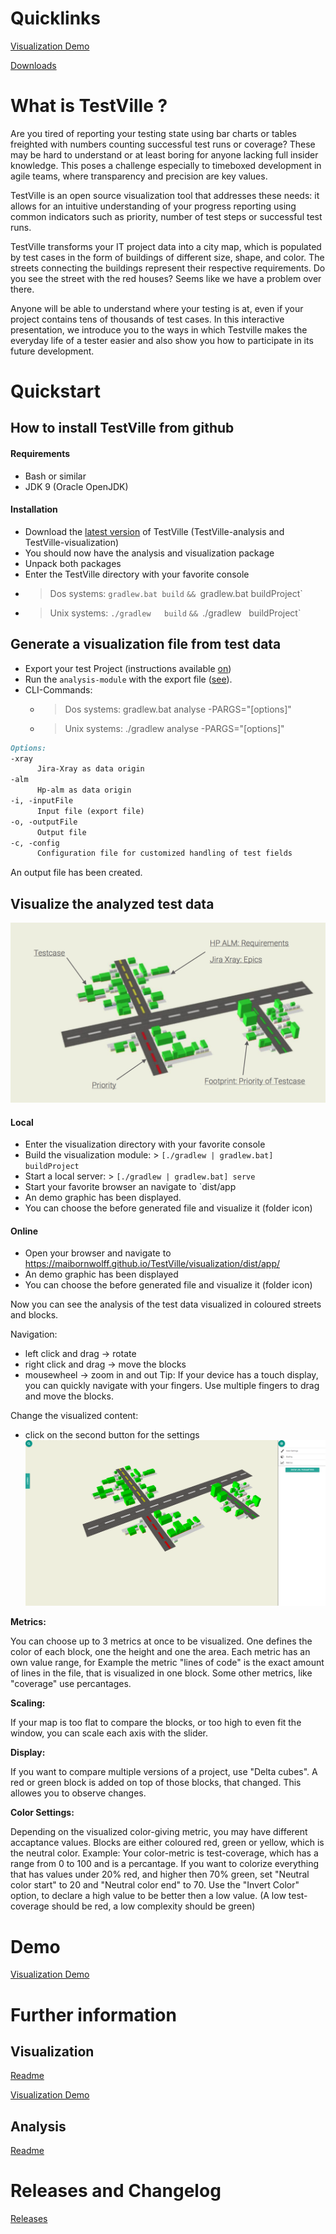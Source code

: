 # Quicklinks

[Visualization Demo](visualization/dist/app/)

[Downloads](https://github.com/MaibornWolff/TestVille/releases)

# What is TestVille ?

Are you tired of reporting your testing state using bar charts or tables freighted with numbers counting successful test runs or coverage? These may be hard to understand or at least boring for anyone lacking full insider knowledge. This poses a challenge especially to timeboxed development in agile teams, where transparency and precision are key values.

TestVille is an open source visualization tool that addresses these needs: it allows for an intuitive understanding of your progress reporting using common indicators such as priority, number of test steps or successful test runs.

TestVille transforms your IT project data into a city map, which is populated by test cases in the form of buildings of different size, shape, and color. The streets connecting the buildings represent their respective requirements. Do you see the street with the red houses? Seems like we have a problem over there.

Anyone will be able to understand where your testing is at, even if your project contains tens of thousands of test cases. In this interactive presentation, we introduce you to the ways in which Testville makes the everyday life of a tester easier and also show you how to participate in its future development.

# Quickstart

## How to install TestVille from github

#### Requirements
* Bash or similar
* JDK 9 (Oracle OpenJDK)

#### Installation
- Download the [latest version](https://github.com/MaibornWolff/TestVille/releases/latest) of TestVille (TestVille-analysis and TestVille-visualization)
- You should now have the analysis and visualization package 
- Unpack both packages
- Enter the TestVille directory with your favorite console
- > Dos  systems: `gradlew.bat build` `&& `gradlew.bat buildProject`
- > Unix systems: `./gradlew   build` `&& `./gradlew   buildProject`

## Generate a visualization file from test data

* Export your test Project (instructions available [on](https://github.com/MaibornWolff/TestVille/tree/master/analysis/readme.md))
* Run the `analysis-module` with the export file ([see](https://github.com/MaibornWolff/TestVille/tree/master/analysis/readme.md)).
* CLI-Commands:
  - > Dos  systems: gradlew.bat analyse -PARGS="[options]"
  - > Unix systems: ./gradlew   analyse -PARGS="[options]"
```markdown
Options:
-xray
      Jira-Xray as data origin
-alm
      Hp-alm as data origin
-i, -inputFile
      Input file (export file)
-o, -outputFile
      Output file
-c, -config
      Configuration file for customized handling of test fields
```
 
An output file has been created.

## Visualize the analyzed test data
![takeALook](./images/legendImage.png)

#### Local
* Enter the visualization directory with your favorite console
* Build the visualization module: > `[./gradlew | gradlew.bat] buildProject`
* Start a local server: > `[./gradlew | gradlew.bat] serve`
* Start your favorite browser an navigate to `dist/app
* An demo graphic has been displayed.
* You can choose the before generated file and visualize it (folder icon)

#### Online
* Open your browser and navigate to https://maibornwolff.github.io/TestVille/visualization/dist/app/
* An demo graphic has been displayed
* You can choose the before generated file and visualize it (folder icon)

Now you can see the analysis of the test data visualized in coloured streets and blocks.

Navigation:
- left click and drag -> rotate 
- right click and drag -> move the blocks
- mousewheel -> zoom in and out
Tip: If your device has a touch display, you can quickly navigate with your fingers. Use multiple fingers to drag and move the blocks. 

Change the visualized content:
- click on the second button for the settings
![settings](images/settingsImage.png)

**Metrics:**

You can choose up to 3 metrics at once to be visualized. One defines the color of each block, one the height and one the area.
Each metric has an own value range, for Example the metric "lines of code" is the exact amount of lines in the file, that is visualized in one block. Some other metrics, like "coverage" use percantages. 

**Scaling:**

If your map is too flat to compare the blocks, or too high to even fit the window, you can scale each axis with the slider.

**Display:**

If you want to compare multiple versions of a project, use "Delta cubes". A red or green block is added on top of those blocks, that changed. This allowes you to observe changes.

**Color Settings:**

Depending on the visualized color-giving metric, you may have different accaptance values. Blocks are either coloured red, green or yellow, which is the neutral color. 
Example: Your color-metric is test-coverage, which has a range from 0 to 100 and is a percantage. 
If you want to colorize everything that has values under 20% red, and higher then 70% green, set "Neutral color start" to 20 and "Neutral color end" to 70. 
Use the "Invert Color" option, to declare a high value to be better then a low value. (A low test-coverage should be red, a low complexity should be green)

# Demo

[Visualization Demo](visualization/dist/app/)

# Further information

## Visualization

[Readme](https://github.com/MaibornWolff/TestVille/tree/master/visualization)

[Visualization Demo](visualization/dist/app/)

## Analysis

[Readme](https://github.com/MaibornWolff/TestVille/tree/master/analysis)

# Releases and Changelog

[Releases](https://github.com/MaibornWolff/TestCharta/releases)
